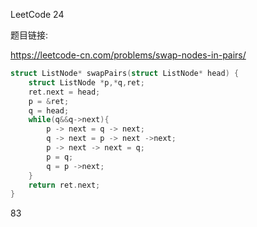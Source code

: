 LeetCode 24



题目链接:

<https://leetcode-cn.com/problems/swap-nodes-in-pairs/>


```c
struct ListNode* swapPairs(struct ListNode* head) {
    struct ListNode *p,*q,ret;
    ret.next = head;
    p = &ret;
    q = head;
    while(q&&q->next){
        p -> next = q -> next;
        q -> next = p -> next ->next;
        p -> next -> next = q;  
        p = q;
        q = p ->next;
    }
    return ret.next;
}

```

83



